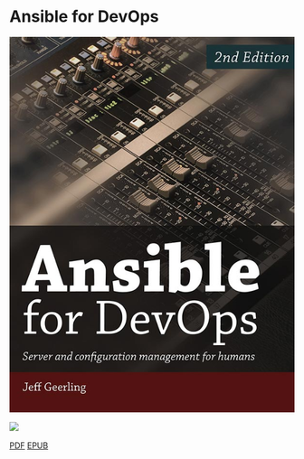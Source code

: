 # Ansible for DevOps

![](ansible-book-cover.jpg)

![](jeff-tweet.jpng)

[PDF][1] [EPUB][2]

[1]: ansible-for-devops.pdf
[2]: ansible-for-devops.epub
